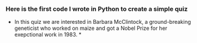 ### Here is the first code I wrote in Python to create a simple quiz

* In this quiz we are interested in Barbara McClintock, a ground-breaking geneticist who worked on maize and got a Nobel Prize for her exepctional work in 1983. *
